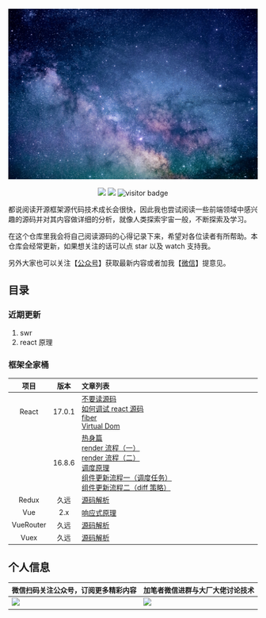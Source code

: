 ![Hy1qYI](./universe.jpeg)

<p align='center'>
<img src="https://img.shields.io/badge/Total%20Reading-1.6M-success">
<img src="https://img.shields.io/badge/Total%20Word%20Count-15328-success">
<img src="https://visitor-badge.laobi.icu/badge?page_id=KieSun.awesome-frontend-source-interpretation" alt="visitor badge"/>  
</p>

都说阅读开源框架源代码技术成长会很快，因此我也尝试阅读一些前端领域中感兴趣的源码并对其内容做详细的分析，就像人类探索宇宙一般，不断探索及学习。

在这个仓库里我会将自己阅读源码的心得记录下来，希望对各位读者有所帮助。本仓库会经常更新，如果想关注的话可以点 star 以及 watch 支持我。

另外大家也可以关注【[公众号](#个人信息)】获取最新内容或者加我【[微信](#个人信息)】提意见。

## 目录

### 近期更新

1. swr
2. react 原理

### 框架全家桶

| 项目  | 版本   | <div style="width:500px">文章列表     |
|:-------:|:-------:|:------|
| React | 17.0.1 | [不要读源码](./article/react/不要读源码.md)</br>[如何调试 react 源码](./article/react/如何调试%20react%20源码.md)</br>[fiber](./article/react/fiber.md)</br>[Virtual Dom](./article/react/Virtual%20Dom.md) |
|       | 16.8.6 | [热身篇](https://github.com/KieSun/learn-react-essence/blob/master/%E7%83%AD%E8%BA%AB%E7%AF%87.md)</br>[render 流程（一）](https://github.com/KieSun/learn-react-essence/blob/master/render%20%E6%B5%81%E7%A8%8B%EF%BC%88%E4%B8%80%EF%BC%89.md)</br>[render 流程（二）](https://github.com/KieSun/learn-react-essence/blob/master/render%20%E6%B5%81%E7%A8%8B%EF%BC%88%E4%BA%8C%EF%BC%89.md)</br>[调度原理](https://github.com/KieSun/learn-react-essence/blob/master/%E8%B0%83%E5%BA%A6%E5%8E%9F%E7%90%86.md)</br>[组件更新流程一（调度任务）](https://github.com/KieSun/learn-react-essence/blob/master/%E7%BB%84%E4%BB%B6%E6%9B%B4%E6%96%B0%E6%B5%81%E7%A8%8B%E4%B8%80%EF%BC%88%E8%B0%83%E5%BA%A6%E4%BB%BB%E5%8A%A1%EF%BC%89.md)</br>[组件更新流程二（diff 策略）](https://github.com/KieSun/learn-react-essence/blob/master/%E7%BB%84%E4%BB%B6%E6%9B%B4%E6%96%B0%E6%B5%81%E7%A8%8B%E4%BA%8C%EF%BC%88diff%20%E7%AD%96%E7%95%A5%EF%BC%89.md) |
| Redux | 久远   | [源码解析](./article/react/Redux%20源码深度解析.md)            |
| Vue | 2.x   | [响应式原理](./article/vue/响应式原理.md)            |
| VueRouter | 久远   | [源码解析](./article/vue/VueRouter%20源码深度解析.md)            |
| Vuex | 久远   | [源码解析](./article/vue/Vuex%20源码深度解析.md)            |

## 个人信息

| 微信扫码关注公众号，订阅更多精彩内容                                                                 | 加笔者微信进群与大厂大佬讨论技术                                                                    |
| ---------------------------------------------------------------------------------------------------- | --------------------------------------------------------------------------------------------------- |
| <img src="https://yck-1254263422.cos.ap-shanghai.myqcloud.com/20191220223702.jpeg" width="500px;" /> | <img src="https://yck-1254263422.cos.ap-shanghai.myqcloud.com/20191220224224.png" width="260px;" /> |
